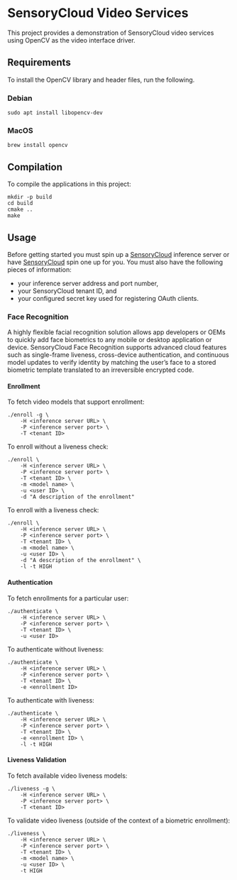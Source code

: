 # SensoryCloud Video Services

This project provides a demonstration of SensoryCloud video services using
OpenCV as the video interface driver.

## Requirements

To install the OpenCV library and header files, run the following.

### Debian

```shell
sudo apt install libopencv-dev
```

### MacOS

```shell
brew install opencv
```

## Compilation

To compile the applications in this project:

```shell
mkdir -p build
cd build
cmake ..
make
```

## Usage

Before getting started you must spin up a [SensoryCloud][sensory-cloud]
inference server or have [SensoryCloud][sensory-cloud] spin one up for you. You
must also have the following pieces of information:

-   your inference server address and port number,
-   your SensoryCloud tenant ID, and
-   your configured secret key used for registering OAuth clients.

[sensory-cloud]: https://sensorycloud.ai/

### Face Recognition

A highly flexible facial recognition solution allows app developers or OEMs to
quickly add face biometrics to any mobile or desktop application or device.
SensoryCloud Face Recognition supports advanced cloud features such as
single-frame liveness, cross-device authentication, and continuous model
updates to verify identity by matching the user’s face to a stored biometric
template translated to an irreversible encrypted code.

#### Enrollment

To fetch video models that support enrollment:

```shell
./enroll -g \
    -H <inference server URL> \
    -P <inference server port> \
    -T <tenant ID>
```

To enroll without a liveness check:

```shell
./enroll \
    -H <inference server URL> \
    -P <inference server port> \
    -T <tenant ID> \
    -m <model name> \
    -u <user ID> \
    -d "A description of the enrollment"
```

To enroll with a liveness check:

```shell
./enroll \
    -H <inference server URL> \
    -P <inference server port> \
    -T <tenant ID> \
    -m <model name> \
    -u <user ID> \
    -d "A description of the enrollment" \
    -l -t HIGH
```

#### Authentication

To fetch enrollments for a particular user:

```shell
./authenticate \
    -H <inference server URL> \
    -P <inference server port> \
    -T <tenant ID> \
    -u <user ID>
```

To authenticate without liveness:

```shell
./authenticate \
    -H <inference server URL> \
    -P <inference server port> \
    -T <tenant ID> \
    -e <enrollment ID>
```

To authenticate with liveness:

```shell
./authenticate \
    -H <inference server URL> \
    -P <inference server port> \
    -T <tenant ID> \
    -e <enrollment ID> \
    -l -t HIGH
```

#### Liveness Validation

To fetch available video liveness models:

```shell
./liveness -g \
    -H <inference server URL> \
    -P <inference server port> \
    -T <tenant ID>
```

To validate video liveness (outside of the context of a biometric enrollment):

```shell
./liveness \
    -H <inference server URL> \
    -P <inference server port> \
    -T <tenant ID> \
    -m <model name> \
    -u <user ID> \
    -t HIGH
```
